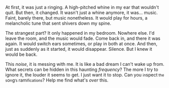 At first, it was just a ringing. A high-pitched whine in my ear that wouldn't quit. But then, it changed. It wasn't just a whine anymore, it was... music. Faint, barely there, but music nonetheless. It would play for hours, a melancholic tune that sent shivers down my spine.

The strangest part? It only happened in my bedroom. Nowhere else. I'd leave the room, and the music would fade. Come back in, and there it was again. It would switch ears sometimes, or play in both at once. And then, just as suddenly as it started, it would disappear. Silence. But I knew it would be back.

This *noise*, it is messing with me. It is like a bad dream I can't wake up from. What secrets can be hidden in this haunting *frequency*? The more I try to ignore it, the louder it seems to get. I just want it to stop. Can you <small>in</small>spect<small> the s</small>o<small>n</small>g<small>’s </small>ram<small>ifications</small>? Help me find what's *over* this.
